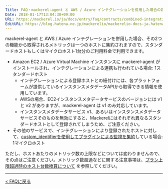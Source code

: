 ```yaml
---
Title: FAQ・mackerel-agent と AWS / Azure インテグレーションを併用した場合の課金体系はどうなりますか？
Date: 2018-01-17T13:04:38+09:00
URL: https://mackerel.io/ja/docs/entry/faq/contracts/combined-integration
EditURL: https://blog.hatena.ne.jp/mackerelio/mackerelio-docs-ja.hatenablog.mackerel.io/atom/entry/8599973812338373103
---
```


mackerel-agent と AWS / Azure インテグレーションを併用した場合、その2つの機能から取得されるメトリックは一つのホストに集約されますので、スタンダードホストもしくはマイクロホスト1台分のご利用料金で利用できます。

- Amazon EC2 / Azure Virtual Machine インスタンスに mackerel-agent がインストールされ、インテグレーションによる連携も行われている場合: 1スタンダードホスト
    - インテグレーションによる登録ホストとの紐付けには、各プラットフォームが提供しているインスタンスメタデータAPIから取得できる情報を使用しています。
    - AWSの場合、EC2インスタンスメタデータサービスのバージョンには v1 と v2 がありますが、mackerel-agent は v1 のみ対応しています。
    - インスタンスメタデータサービス v1、あるいはインスタンスメタデータサービスそのものを無効にすると、Mackerelにはそれぞれ異なるスタンダードホストとして登録されてしまうため、ご注意ください。
- その他のサービスで、インテグレーションにより登録されたホストに対して、[custom_identifierを使用してプラグインによる監視を集約](https://mackerel.io/ja/docs/entry/integrations/aws#plugin-custom-identifier)している場合: 1マイクロホスト

ただし、ホストあたりのメトリック数の上限などについては変わりませんので、その点はご注意ください。メトリック数超過などに関する注意事項は、[プラン上限超過時のホスト台数換算について](https://mackerel.io/ja/docs/entry/faq/contracts/limit-exceeded-conversion) を参照してください。

---

[< FAQに戻る](https://mackerel.io/ja/docs/entry/faq)
